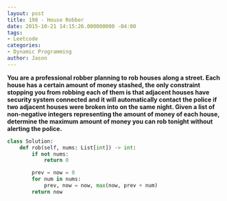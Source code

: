```yaml
---
layout: post
title: 198 - House Robber
date: 2015-10-21 14:15:26.000000000 -04:00
tags:
- Leetcode
categories:
- Dynamic Programming
author: Jason
---
```

**You are a professional robber planning to rob houses along a street. Each house has a certain amount of money stashed, the only constraint stopping you from robbing each of them is that adjacent houses have security system connected and it will automatically contact the police if two adjacent houses were broken into on the same night. Given a list of non-negative integers representing the amount of money of each house, determine the maximum amount of money you can rob tonight without alerting the police.**

``` python
class Solution:
    def rob(self, nums: List[int]) -> int:
        if not nums:
            return 0

        prev = now = 0
        for num in nums:
            prev, now = now, max(now, prev + num)
        return now
```
